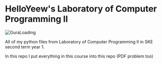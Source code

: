 # HelloYeew's Laboratory of Computer Programming II

![GuraLoading](guraloading.gif)

All of my python files from Laboratory of Computer Programming II in SKE second term year 1.

In this repo I put everything in this course into this repo (PDF problem too)


